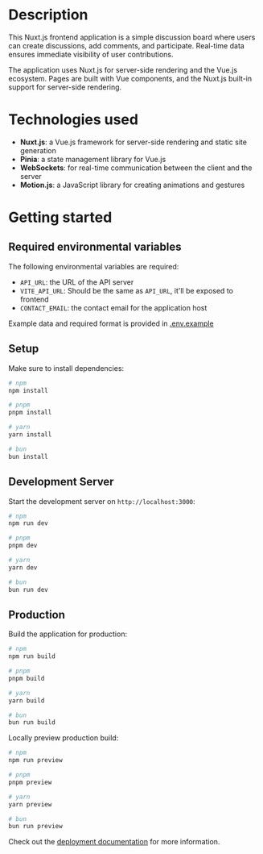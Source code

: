 # Description

This Nuxt.js frontend application is a simple discussion board where users can create discussions, add comments, and participate. Real-time data ensures immediate visibility of user contributions.

The application uses Nuxt.js for server-side rendering and the Vue.js ecosystem. Pages are built with Vue components, and the Nuxt.js built-in support for server-side rendering.

# Technologies used

- **Nuxt.js**: a Vue.js framework for server-side rendering and static site generation
- **Pinia**: a state management library for Vue.js
- **WebSockets**: for real-time communication between the client and the server
- **Motion.js**: a JavaScript library for creating animations and gestures

# Getting started

## Required environmental variables

The following environmental variables are required:

- `API_URL`: the URL of the API server
- `VITE_API_URL`: Should be the same as `API_URL`, it'll be exposed to frontend
- `CONTACT_EMAIL`: the contact email for the application host

Example data and required format is provided in [.env.example](./.env.example)

## Setup

Make sure to install dependencies:

```bash
# npm
npm install

# pnpm
pnpm install

# yarn
yarn install

# bun
bun install
```

## Development Server

Start the development server on `http://localhost:3000`:

```bash
# npm
npm run dev

# pnpm
pnpm dev

# yarn
yarn dev

# bun
bun run dev
```

## Production

Build the application for production:

```bash
# npm
npm run build

# pnpm
pnpm build

# yarn
yarn build

# bun
bun run build
```

Locally preview production build:

```bash
# npm
npm run preview

# pnpm
pnpm preview

# yarn
yarn preview

# bun
bun run preview
```

Check out the [deployment documentation](https://nuxt.com/docs/getting-started/deployment) for more information.
